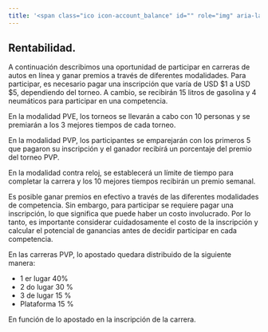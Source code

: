 ```yaml
---
title: '<span class="ico icon-account_balance" id="" role="img" aria-label="sheep"></span>Rentabilidad'
---
```


<!-- endexcerpt -->

## Rentabilidad.

A continuación describimos una oportunidad de participar en carreras de autos en línea y ganar premios a través de diferentes modalidades. Para participar, es necesario pagar una inscripción que varía de USD $1 a USD $5, dependiendo del torneo. A cambio, se recibirán 15 litros de gasolina y 4 neumáticos para participar en una competencia.

En la modalidad PVE, los torneos se llevarán a cabo con 10 personas y se premiarán a los 3 mejores tiempos de cada torneo.

En la modalidad PVP, los participantes se emparejarán con los primeros 5 que pagaron su inscripción y el ganador recibirá un porcentaje del premio del torneo PVP.

En la modalidad contra reloj, se establecerá un límite de tiempo para completar la carrera y los 10 mejores tiempos recibirán un premio semanal.

Es posible ganar premios en efectivo a través de las diferentes modalidades de competencia. Sin embargo, para participar se requiere pagar una inscripción, lo que significa que puede haber un costo involucrado. Por lo tanto, es importante considerar cuidadosamente el costo de la inscripción y calcular el potencial de ganancias antes de decidir participar en cada competencia.

En las carreras PVP, lo apostado quedara distribuido de la siguiente manera:

- 1 er lugar 40%
- 2 do lugar 30 %
- 3 de lugar 15 %
- Plataforma 15 %

En función de lo apostado en la inscripción de la carrera.
